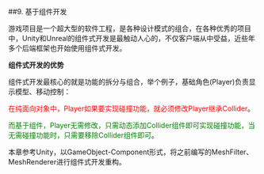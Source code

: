 ##9. 基于组件开发

游戏项目是一个超大型的软件工程，是各种设计模式的组合，在各种优秀的项目中，Unity和Unreal的组件式开发是最触动人心的，不仅客户端从中受益，近些年多个后端框架也开始使用组件式开发。

<b>组件式开发的优势</b>

组件式开发最核心的就是功能的拆分与组合，举个例子，基础角色(Player)负责显示模型、移动控制：

<font color=red>在纯面向对象中，Player如果要实现碰撞功能，就必须修改Player继承Collider</font>。

<font color=green>而基于组件，Player无需修改，只需动态添加Collider组件即可实现碰撞功能，当无需碰撞功能时，只需要移除Collider组件即可</font>。

本章参考Unity，以GameObject-Component形式，将之前编写的MeshFilter、MeshRenderer进行组件式开发重构。
